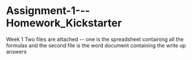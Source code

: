 # Assignment-1---Homework_Kickstarter
Week 1
Two files are attached -- one is the spreadsheet containing all the formulas and the second file is the word document containing the write up answers
